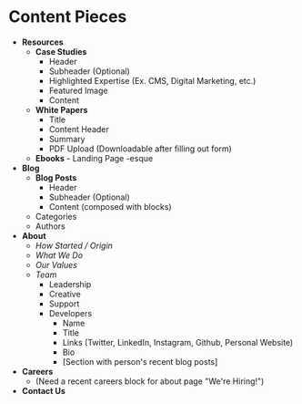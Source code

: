 # Content Pieces
* __Resources__
  * __Case Studies__
    * Header
    * Subheader (Optional)
    * Highlighted Expertise (Ex. CMS, Digital Marketing, etc.)
    * Featured Image
    * Content
  * __White Papers__
    * Title
    * Content Header
    * Summary
    * PDF Upload (Downloadable after filling out form)
  * __Ebooks__ - Landing Page -esque
* __Blog__
  * __Blog Posts__
    * Header
    * Subheader (Optional)
    * Content (composed with blocks)
  * Categories
  * Authors
* __About__
  * _How Started / Origin_
  * _What We Do_
  * _Our Values_
  * _Team_
    * Leadership
    * Creative
    * Support
    * Developers
      * Name
      * Title
      * Links (Twitter, LinkedIn, Instagram, Github, Personal Website)
      * Bio
      * [Section with person's recent blog posts]
* __Careers__
  * (Need a recent careers block for about page "We're Hiring!")
* __Contact Us__